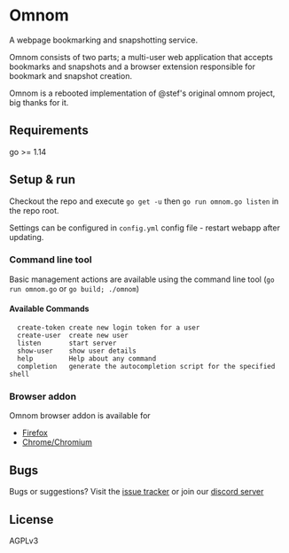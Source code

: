 # Omnom

A webpage bookmarking and snapshotting service.

Omnom consists of two parts; a multi-user web application that accepts bookmarks and snapshots and a browser extension responsible for bookmark and snapshot creation.


Omnom is a rebooted implementation of @stef's original omnom project, big thanks for it.


## Requirements

go >= 1.14

## Setup & run

Checkout the repo and execute `go get -u` then `go run omnom.go listen` in the repo root.

Settings can be configured in `config.yml` config file - restart webapp after updating.

### Command line tool

Basic management actions are available using the command line tool (`go run omnom.go` or `go build; ./omnom`)

#### Available Commands
```
  create-token create new login token for a user
  create-user  create new user
  listen       start server
  show-user    show user details
  help         Help about any command
  completion   generate the autocompletion script for the specified shell
```

### Browser addon

Omnom browser addon is available for
- [Firefox](https://addons.mozilla.org/en-US/firefox/addon/omnom/)
- [Chrome/Chromium](https://chrome.google.com/webstore/detail/omnom/nhpakcgbfdhghjnilnbgofmaeecoojei)

## Bugs

Bugs or suggestions? Visit the [issue tracker](https://github.com/asciimoo/omnom/issues) or join our [discord server](https://discord.gg/XC2az6FG)

## License

AGPLv3
